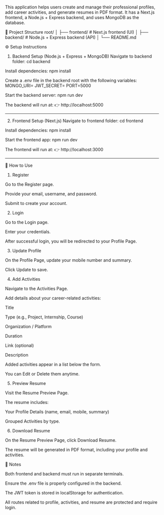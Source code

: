 This application helps users create and manage their professional profiles, add career activities, and generate resumes in PDF format.
It has a Next.js frontend, a Node.js + Express backend, and uses MongoDB as the database.

📁 Project Structure
root/
│
├── frontend/        # Next.js frontend (UI)
│
├── backend/         # Node.js + Express backend (API)
│
└── README.md

⚙️ Setup Instructions
1. Backend Setup (Node.js + Express + MongoDB)
Navigate to backend folder:
cd backend

Install dependencies:
npm install

Create a .env file in the backend root with the following variables:
MONGO_URI=<your-mongodb-connection-string>
JWT_SECRET=<your-jwt-secret-key>
PORT=5000

Start the backend server:
npm run dev


The backend will run at:
👉 http://localhost:5000

---------------------------------
2. Frontend Setup (Next.js)
Navigate to frontend folder:
cd frontend

Install dependencies:
npm install

Start the frontend app:
npm run dev


The frontend will run at:
👉 http://localhost:3000


-----------------------------------------
🚀 How to Use
1. Register

Go to the Register page.

Provide your email, username, and password.

Submit to create your account.

2. Login

Go to the Login page.

Enter your credentials.

After successful login, you will be redirected to your Profile Page.

3. Update Profile

On the Profile Page, update your mobile number and summary.

Click Update to save.

4. Add Activities

Navigate to the Activities Page.

Add details about your career-related activities:

Title

Type (e.g., Project, Internship, Course)

Organization / Platform

Duration

Link (optional)

Description

Added activities appear in a list below the form.

You can Edit or Delete them anytime.

5. Preview Resume

Visit the Resume Preview Page.

The resume includes:

Your Profile Details (name, email, mobile, summary)

Grouped Activities by type.

6. Download Resume

On the Resume Preview Page, click Download Resume.

The resume will be generated in PDF format, including your profile and activities.

🧠 Notes

Both frontend and backend must run in separate terminals.

Ensure the .env file is properly configured in the backend.

The JWT token is stored in localStorage for authentication.

All routes related to profile, activities, and resume are protected and require login.